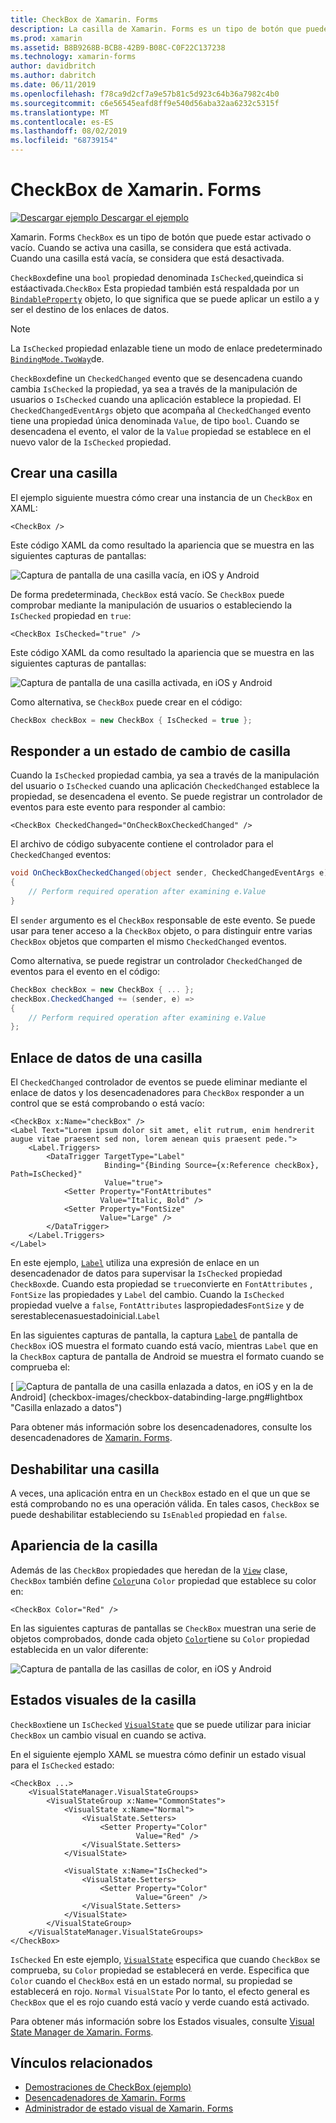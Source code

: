 ```yaml
---
title: CheckBox de Xamarin. Forms
description: La casilla de Xamarin. Forms es un tipo de botón que puede estar activado o vacío. Cuando se activa una casilla, se considera que está activada. Cuando una casilla está vacía, se considera que está desactivada.
ms.prod: xamarin
ms.assetid: B8B9268B-BCB8-42B9-B08C-C0F22C137238
ms.technology: xamarin-forms
author: davidbritch
ms.author: dabritch
ms.date: 06/11/2019
ms.openlocfilehash: f78ca9d2cf7a9e57b81c5d923c64b36a7982c4b0
ms.sourcegitcommit: c6e56545eafd8ff9e540d56aba32aa6232c5315f
ms.translationtype: MT
ms.contentlocale: es-ES
ms.lasthandoff: 08/02/2019
ms.locfileid: "68739154"
---
```

# <a name="xamarinforms-checkbox"></a>CheckBox de Xamarin. Forms

[![Descargar ejemplo](~/media/shared/download.png) Descargar el ejemplo](https://docs.microsoft.com/samples/xamarin/xamarin-forms-samples/userinterface-checkboxdemos/)

Xamarin. Forms `CheckBox` es un tipo de botón que puede estar activado o vacío. Cuando se activa una casilla, se considera que está activada. Cuando una casilla está vacía, se considera que está desactivada.

`CheckBox`define una `bool` propiedad denominada `IsChecked`,queindica si estáactivada.`CheckBox` Esta propiedad también está respaldada por un [`BindableProperty`](xref:Xamarin.Forms.BindableProperty) objeto, lo que significa que se puede aplicar un estilo a y ser el destino de los enlaces de datos.

> [!NOTE]
> La `IsChecked` propiedad enlazable tiene un modo de enlace predeterminado [`BindingMode.TwoWay`](xref:Xamarin.Forms.BindingMode.TwoWay)de.

`CheckBox`define un `CheckedChanged` evento que se desencadena cuando cambia `IsChecked` la propiedad, ya sea a través de la manipulación de usuarios o `IsChecked` cuando una aplicación establece la propiedad. El `CheckedChangedEventArgs` objeto que acompaña al `CheckedChanged` evento tiene una propiedad única denominada `Value`, de tipo `bool`. Cuando se desencadena el evento, el valor de la `Value` propiedad se establece en el nuevo valor de la `IsChecked` propiedad.

## <a name="create-a-checkbox"></a>Crear una casilla

El ejemplo siguiente muestra cómo crear una instancia de un `CheckBox` en XAML:

```xaml
<CheckBox />
```

Este código XAML da como resultado la apariencia que se muestra en las siguientes capturas de pantallas:

![Captura de pantalla de una casilla vacía, en iOS y Android](checkbox-images/checkbox-empty.png "Casilla vacío")

De forma predeterminada, `CheckBox` está vacío. Se `CheckBox` puede comprobar mediante la manipulación de usuarios o estableciendo la `IsChecked` propiedad en `true`:

```xaml
<CheckBox IsChecked="true" />
```

Este código XAML da como resultado la apariencia que se muestra en las siguientes capturas de pantallas:

![Captura de pantalla de una casilla activada, en iOS y Android](checkbox-images/checkbox-checked.png "Casilla activada")

Como alternativa, se `CheckBox` puede crear en el código:

```csharp
CheckBox checkBox = new CheckBox { IsChecked = true };
```

## <a name="respond-to-a-checkbox-changing-state"></a>Responder a un estado de cambio de casilla

Cuando la `IsChecked` propiedad cambia, ya sea a través de la manipulación del usuario o `IsChecked` cuando una aplicación `CheckedChanged` establece la propiedad, se desencadena el evento. Se puede registrar un controlador de eventos para este evento para responder al cambio:

```xaml
<CheckBox CheckedChanged="OnCheckBoxCheckedChanged" />
```

El archivo de código subyacente contiene el controlador para el `CheckedChanged` eventos:

```csharp
void OnCheckBoxCheckedChanged(object sender, CheckedChangedEventArgs e)
{
    // Perform required operation after examining e.Value
}
```

El `sender` argumento es el `CheckBox` responsable de este evento. Se puede usar para tener acceso a la `CheckBox` objeto, o para distinguir entre varias `CheckBox` objetos que comparten el mismo `CheckedChanged` eventos.

Como alternativa, se puede registrar un controlador `CheckedChanged` de eventos para el evento en el código:

```csharp
CheckBox checkBox = new CheckBox { ... };
checkBox.CheckedChanged += (sender, e) =>
{
    // Perform required operation after examining e.Value
};
```

## <a name="data-bind-a-checkbox"></a>Enlace de datos de una casilla

El `CheckedChanged` controlador de eventos se puede eliminar mediante el enlace de datos y los desencadenadores para `CheckBox` responder a un control que se está comprobando o está vacío:

```xaml
<CheckBox x:Name="checkBox" />
<Label Text="Lorem ipsum dolor sit amet, elit rutrum, enim hendrerit augue vitae praesent sed non, lorem aenean quis praesent pede.">
    <Label.Triggers>
        <DataTrigger TargetType="Label"
                     Binding="{Binding Source={x:Reference checkBox}, Path=IsChecked}"
                     Value="true">
            <Setter Property="FontAttributes"
                    Value="Italic, Bold" />
            <Setter Property="FontSize"
                    Value="Large" />
        </DataTrigger>
    </Label.Triggers>
</Label>
```

En este ejemplo, [`Label`](xref:Xamarin.Forms.Label) utiliza una expresión de enlace en un desencadenador de datos para supervisar la `IsChecked` propiedad `CheckBox`de. Cuando esta propiedad se `true`convierte en `FontAttributes` , `FontSize` las propiedades y `Label` del cambio. Cuando la `IsChecked` propiedad vuelve a `false`, `FontAttributes` laspropiedades`FontSize` y de serestablecenasuestadoinicial.`Label`

En las siguientes capturas de pantalla, la captura [`Label`](xref:Xamarin.Forms.Label) de pantalla de `CheckBox` iOS muestra el formato cuando está vacío, mientras `Label` que en la `CheckBox` captura de pantalla de Android se muestra el formato cuando se comprueba el:

[ ![Captura de pantalla de una casilla enlazada a datos, en iOS y en la](checkbox-images/checkbox-databinding.png "casilla enlazado a datos") de Android] (checkbox-images/checkbox-databinding-large.png#lightbox "Casilla enlazado a datos")

Para obtener más información sobre los desencadenadores, consulte los desencadenadores de [Xamarin. Forms](~/xamarin-forms/app-fundamentals/triggers.md).

## <a name="disable-a-checkbox"></a>Deshabilitar una casilla

A veces, una aplicación entra en un `CheckBox` estado en el que un que se está comprobando no es una operación válida. En tales casos, `CheckBox` se puede deshabilitar estableciendo su `IsEnabled` propiedad en `false`.

## <a name="checkbox-appearance"></a>Apariencia de la casilla

Además de las `CheckBox` propiedades que heredan de la [`View`](xref:Xamarin.Forms.View) clase, `CheckBox` también define [`Color`](xref:Xamarin.Forms.Color)una `Color` propiedad que establece su color en:

```xaml
<CheckBox Color="Red" />
```

En las siguientes capturas de pantallas se `CheckBox` muestran una serie de objetos comprobados, donde cada objeto [`Color`](xref:Xamarin.Forms.Color)tiene su `Color` propiedad establecida en un valor diferente:

![Captura de pantalla de las casillas de color, en iOS y Android](checkbox-images/checkbox-colors.png "Casilla coloreado")

## <a name="checkbox-visual-states"></a>Estados visuales de la casilla

`CheckBox`tiene un `IsChecked` [`VisualState`](xref:Xamarin.Forms.VisualState) que se puede utilizar para iniciar `CheckBox` un cambio visual en cuando se activa.

En el siguiente ejemplo XAML se muestra cómo definir un estado visual para el `IsChecked` estado:

```xaml
<CheckBox ...>
    <VisualStateManager.VisualStateGroups>
        <VisualStateGroup x:Name="CommonStates">
            <VisualState x:Name="Normal">
                <VisualState.Setters>
                    <Setter Property="Color"
                            Value="Red" />
                </VisualState.Setters>
            </VisualState>

            <VisualState x:Name="IsChecked">
                <VisualState.Setters>
                    <Setter Property="Color"
                            Value="Green" />
                </VisualState.Setters>
            </VisualState>
        </VisualStateGroup>
    </VisualStateManager.VisualStateGroups>
</CheckBox>
```

`IsChecked` En este ejemplo, [`VisualState`](xref:Xamarin.Forms.VisualState) especifica que cuando `CheckBox` se comprueba, su `Color` propiedad se establecerá en verde. Especifica que `Color` cuando el `CheckBox` está en un estado normal, su propiedad se establecerá en rojo. `Normal` `VisualState` Por lo tanto, el efecto general es `CheckBox` que el es rojo cuando está vacío y verde cuando está activado.

Para obtener más información sobre los Estados visuales, consulte [Visual State Manager de Xamarin. Forms](~/xamarin-forms/user-interface/visual-state-manager.md).

## <a name="related-links"></a>Vínculos relacionados

- [Demostraciones de CheckBox (ejemplo)](https://docs.microsoft.com/samples/xamarin/xamarin-forms-samples/userinterface-checkboxdemos/)
- [Desencadenadores de Xamarin. Forms](~/xamarin-forms/app-fundamentals/triggers.md)
- [Administrador de estado visual de Xamarin. Forms](~/xamarin-forms/user-interface/visual-state-manager.md)
